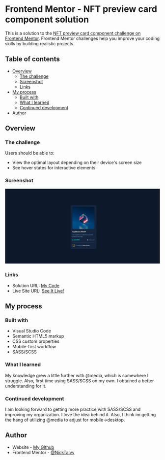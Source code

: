 # Frontend Mentor - NFT preview card component solution

This is a solution to the [NFT preview card component challenge on Frontend Mentor](https://www.frontendmentor.io/challenges/nft-preview-card-component-SbdUL_w0U). Frontend Mentor challenges help you improve your coding skills by building realistic projects. 

## Table of contents

- [Overview](#overview)
  - [The challenge](#the-challenge)
  - [Screenshot](#screenshot)
  - [Links](#links)
- [My process](#my-process)
  - [Built with](#built-with)
  - [What I learned](#what-i-learned)
  - [Continued development](#continued-development)
- [Author](#NickTalvy)

## Overview

### The challenge

Users should be able to:

- View the optimal layout depending on their device's screen size
- See hover states for interactive elements

### Screenshot

![](images/nft-preview-card-final.png)

### Links

- Solution URL: [My Code](https://your-solution-url.com)
- Live Site URL: [See It Live!](https://your-live-site-url.com)

## My process

### Built with

- Visual Studio Code
- Semantic HTML5 markup
- CSS custom properties
- Mobile-first workflow
- SASS/SCSS

### What I learned

My knowledge grew a little further with @media, which is somewhere I struggle. Also, first time using SASS/SCSS on my own. I obtained a better understanding for it. 

### Continued development

I am looking forward to getting more practice with SASS/SCSS and improving my organization. I love the idea behind it. Also, I think im getting the hang of utilizing @media to adjust for mobile->desktop. 

## Author

- Website - [My Github](https://github.com/NickTalvy)
- Frontend Mentor - [@NickTalvy](https://www.frontendmentor.io/profile/NickTalvy)